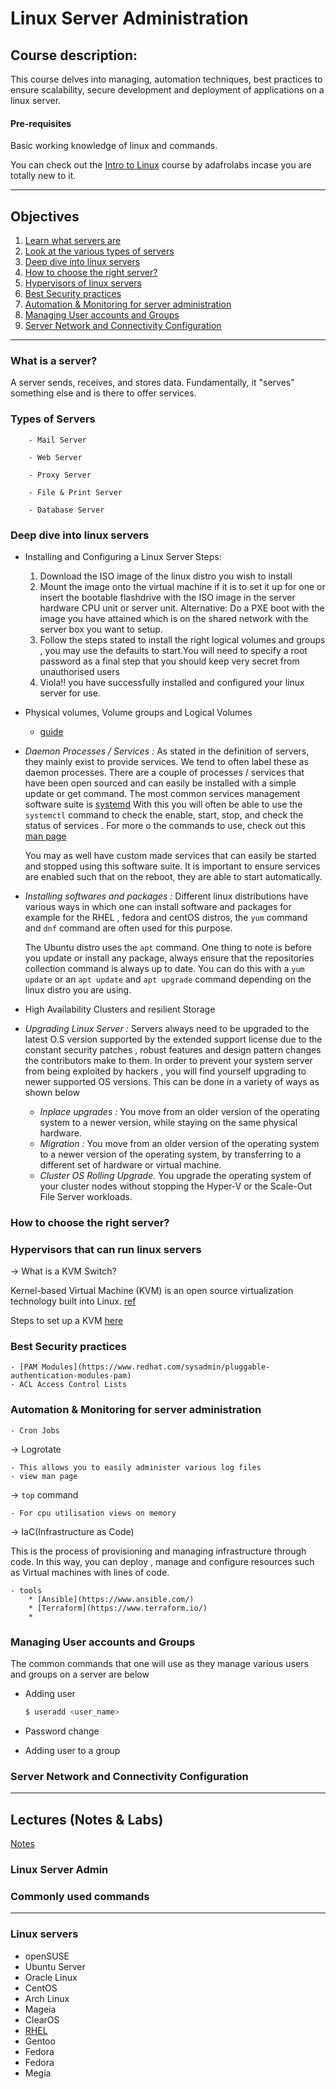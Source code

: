 # Linux Server Administration 

## Course description:

This course delves into managing, automation techniques, best practices to ensure scalability, secure development and deployment of applications on a linux server.

#### Pre-requisites 

Basic working knowledge of linux and commands.

You can check out the [Intro to Linux](https://github.com/AdafroLabs/Intro-to-Linux-2022) course by adafrolabs incase you are totally new to it.

---

## Objectives

1. [Learn what servers are](#what-is-a-server)
2. [Look at the various types of servers](#types-of-servers)
3. [Deep dive into linux servers](#deep-dive-into-linux-servers)
4. [How to choose the right server?](#how-to-choose-the-right-server)
5. [Hypervisors of linux servers](#hypervisors-that-can-run-linux-servers)
6. [Best Security practices](#best-security-practices)
7. [Automation & Monitoring for server administration](#automation--monitoring-for-server-administration)
8. [Managing User accounts and Groups](#managing-user-accounts-and-groups)
9. [Server Network and Connectivity Configuration](#server-network-and-connectivity-configuration)

---
### What is a server?
A server sends, receives, and stores data. Fundamentally, it "serves" something else and is there to offer services.

### Types of Servers

        - Mail Server

        - Web Server

        - Proxy Server

        - File & Print Server

        - Database Server


### Deep dive into linux servers

- Installing and Configuring a Linux Server
    Steps:
    1. Download the ISO image of the linux distro you wish to install
    2. Mount the image onto the virtual machine if it is to set it up for one or insert the bootable flashdrive with the ISO image in the server hardware CPU unit or server unit.
    Alternative: Do a PXE boot with the image you have attained which is on the shared network with the server box you want to setup.
    3. Follow the steps stated to install the right logical volumes and groups , you may use  the defaults to start.You will need to specify a root password as a final step that you should keep very secret from unauthorised users
    4. Viola!! you have successfully installed and configured your linux server for use.

- Physical volumes, Volume groups and Logical Volumes
    - [guide](https://web.mit.edu/rhel-doc/5/RHEL-5-manual/Cluster_Logical_Volume_Manager/)

- *Daemon Processes / Services :*
    As stated in the definition of servers, they mainly exist to provide services. We tend to often label these as daemon processes. There are a couple of processes / services that have been open sourced and can easily be installed with a simple update or get command. 
    The most common services management software suite is [systemd](https://systemd.io/)
    With this you will often be able to use the `systemctl` command to check the enable, start, stop, and check the status of services . For more o the commands to use, check out this [man page](https://www.man7.org/linux/man-pages/man1/systemctl.1.html) 

    You may as well have custom made services that can easily be started and stopped using this software suite. It is important to ensure services are enabled such that on the reboot, they are able to start automatically.

- *Installing softwares and packages :*
    Different linux distributions have various ways in which one can install software and packages for example for the RHEL , fedora and centOS distros, the `yum` command and `dnf` command are often used for this purpose.

    The Ubuntu distro uses the `apt` command. 
    One thing to note is before you update or install any package, always ensure that the repositories collection command is always up to date. You can do this with a `yum update` or an `apt update` and `apt upgrade` command depending on the linux distro you are using.

- High Availability Clusters and resilient Storage

- *Upgrading Linux Server :*
    Servers always need to be upgraded to the latest O.S version supported by the extended support license due to the constant security patches , robust features and design pattern changes the contributors make to them. In order to prevent your system server from being exploited by hackers , you will find yourself upgrading to newer supported OS versions. This can be done in a variety of ways as shown below

    - *Inplace upgrades :*
        You move from an older version of the operating system to a newer version, while staying on the same physical hardware. 
    - *Migration :* 
        You move from an older version of the operating system to a newer version of the operating system, by transferring to a different set of hardware or virtual machine.
    - *Cluster OS Rolling Upgrade.* You upgrade the operating system of your cluster nodes without stopping the Hyper-V or the Scale-Out File Server workloads. 
### How to choose the right server?


### Hypervisors that can run linux servers

-> What is a KVM Switch?

Kernel-based Virtual Machine (KVM) is an open source virtualization technology built into Linux. [ref](https://www.redhat.com/en/topics/virtualization/what-is-KVM)

Steps to set up a KVM [here](https://access.redhat.com/documentation/en-us/red_hat_enterprise_linux/7/html/virtualization_deployment_and_administration_guide/sect-system_requirements-kvm_requirements)

### Best Security practices
    - [PAM Modules](https://www.redhat.com/sysadmin/pluggable-authentication-modules-pam)
    - ACL Access Control Lists

### Automation & Monitoring for server administration
    - Cron Jobs

-> Logrotate 

    - This allows you to easily administer various log files  
    - view man page

-> `top` command 

    - For cpu utilisation views on memory 

-> IaC(Infrastructure as Code)

This is the process of provisioning and managing infrastructure through code. In this way, you can deploy , manage and configure resources such as Virtual machines with lines of code.

    - tools
        * [Ansible](https://www.ansible.com/)
        * [Terraform](https://www.terraform.io/)
        * 

### Managing User accounts and Groups

The common commands that one will use as they manage various users and groups on a server are below

- Adding user

    ```bash
    $ useradd <user_name>
    ```

- Password change

- Adding user to a group


### Server Network and Connectivity Configuration



---
## Lectures (Notes & Labs)

[Notes](https://github.com/AdafroLabs/Intro-to-Linux-Server-Admin/tree/main/Notes)

### Linux Server Admin

### Commonly used commands

---
### Linux servers

* openSUSE
* Ubuntu Server
* Oracle Linux
* CentOS
* Arch Linux
* Mageia
* ClearOS
* [RHEL](https://access.redhat.com/documentation/en-us/red_hat_enterprise_linux/7/html/system_administrators_guide/part-basic_system_configuration)
* Gentoo
* Fedora
* Fedora
* Megia

